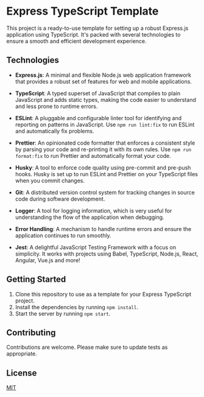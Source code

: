 # Express TypeScript Template

This project is a ready-to-use template for setting up a robust Express.js application using TypeScript. It's packed with several technologies to ensure a smooth and efficient development experience.

## Technologies

- **Express.js**: A minimal and flexible Node.js web application framework that provides a robust set of features for web and mobile applications.

- **TypeScript**: A typed superset of JavaScript that compiles to plain JavaScript and adds static types, making the code easier to understand and less prone to runtime errors.

- **ESLint**: A pluggable and configurable linter tool for identifying and reporting on patterns in JavaScript. Use `npm run lint:fix` to run ESLint and automatically fix problems.

- **Prettier**: An opinionated code formatter that enforces a consistent style by parsing your code and re-printing it with its own rules. Use `npm run format:fix` to run Prettier and automatically format your code.

- **Husky**: A tool to enforce code quality using pre-commit and pre-push hooks. Husky is set up to run ESLint and Prettier on your TypeScript files when you commit changes.

- **Git**: A distributed version control system for tracking changes in source code during software development.

- **Logger**: A tool for logging information, which is very useful for understanding the flow of the application when debugging.

- **Error Handling**: A mechanism to handle runtime errors and ensure the application continues to run smoothly.

- **Jest**: A delightful JavaScript Testing Framework with a focus on simplicity. It works with projects using Babel, TypeScript, Node.js, React, Angular, Vue.js and more!

## Getting Started

1. Clone this repository to use as a template for your Express TypeScript project.
2. Install the dependencies by running `npm install`.
3. Start the server by running `npm start`.

## Contributing

Contributions are welcome. Please make sure to update tests as appropriate.

## License

[MIT](https://choosealicense.com/licenses/mit/)
